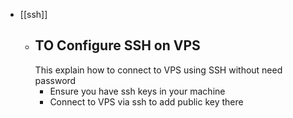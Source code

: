 - [[ssh]]
	- ## TO Configure SSH on VPS
	  This explain how to connect to VPS using SSH without need password
		- Ensure you have ssh keys in your machine
		- Connect to VPS via ssh to add public key there